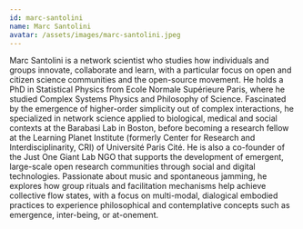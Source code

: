 ```yaml
---
id: marc-santolini
name: Marc Santolini
avatar: /assets/images/marc-santolini.jpeg
---
```


Marc Santolini is a network scientist who studies how individuals and groups innovate, collaborate and learn, with a particular focus on open and citizen science communities and the open-source movement. He holds a PhD in Statistical Physics from Ecole Normale Supérieure Paris, where he studied Complex Systems Physics and Philosophy of Science. Fascinated by the emergence of higher-order simplicity out of complex interactions, he specialized in network science applied to biological, medical and social contexts at the Barabasi Lab in Boston, before becoming a research fellow at the Learning Planet Institute (formerly Center for Research and Interdisciplinarity, CRI) of Université Paris Cité. He is also a co-founder of the Just One Giant Lab NGO that supports the development of emergent, large-scale open research communities through social and digital technologies. Passionate about music and spontaneous jamming, he explores how group rituals and facilitation mechanisms help achieve collective flow states, with a focus on multi-modal, dialogical embodied practices to experience philosophical and contemplative concepts such as emergence, inter-being, or at-onement. 